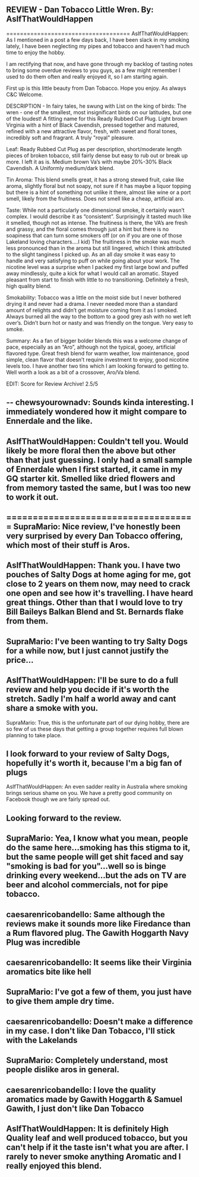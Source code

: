 REVIEW - Dan Tobacco Little Wren.
By: AsIfThatWouldHappen
---

====================================
AsIfThatWouldHappen: As I mentioned in a post a few days back, I have been slack in my smoking lately, I have been neglecting my pipes and tobacco and haven't had much time to enjoy the hobby.

I am rectifying that now, and have gone through my backlog of tasting notes to bring some overdue reviews to you guys, as a few might remember I used to do them often and really enjoyed it, so I am starting again.

First up is this little beauty from Dan Tobacco. Hope you enjoy. As always C&C Welcome.

DESCRIPTION - In fairy tales, he swung with List on the king of birds: The wren - one of the smallest, most insignificant birds on our latitudes, but one of the loudest! A fitting name for this Ready Rubbed Cut Plug. Light brown Virginia with a hint of Black Cavendish, pressed together and matured, refined with a new attractive flavor, fresh, with sweet and floral tones, incredibly soft and fragrant. A truly "royal" pleasure.

Leaf: Ready Rubbed Cut Plug as per description, short/moderate length pieces of broken tobacco, still fairly dense but easy to rub out or break up more. I left it as is. Medium brown Va’s with maybe 20%-30% Black Cavendish. A Uniformly medium/dark blend. 

Tin Aroma: This blend smells great, it has a strong stewed fruit, cake like aroma, slightly floral but not soapy, not sure if it has maybe a liquor topping but there is a hint of something not unlike it there, almost like wine or a port smell, likely from the fruitiness. Does not smell like a cheap, artificial aro.

Taste: While not a particularly one dimensional smoke, it certainly wasn’t complex. I would describe it as “consistent”. Surprisingly it tasted much like it smelled, though not as intense. The fruitiness is there, the VA’s are fresh and grassy, and the floral comes through just a hint but there is no soapiness that can turn some smokers off (or on if you are one of those Lakeland loving characters....I kid) The fruitiness in the smoke was much less pronounced than in the aroma but still lingered, which I think attributed to the slight tanginess I picked up.
As an all day smoke it was easy to handle and very satisfying to puff on while going about your work. The nicotine level was a surprise when I packed my first large bowl and puffed away mindlessly, quite a kick for what I would call an aromatic. Stayed pleasant from start to finish with little to no transitioning. Definitely a fresh, high quality blend.

Smokability: Tobacco was a little on the moist side but I never bothered drying it and never had a drama. I never needed more than a standard amount of relights and didn’t get moisture coming from it as I smoked. Always burned all the way to the bottom to a good grey ash with no wet left over’s. Didn’t burn hot or nasty and was friendly on the tongue. Very easy to smoke.

Summary: As a fan of bigger bolder blends this was a welcome change of pace, especially as an “Aro”, although not the typical, gooey, artificial flavored type. Great fresh blend for warm weather, low maintenance, good simple, clean flavor that doesn’t require investment to enjoy, good nicotine levels too. I have another two tins which I am looking forward to getting to. Well worth a look as a bit of a crossover, Aro/Va blend.

EDIT: Score for Review Archive!
2.5/5

--
chewsyourownadv: Sounds kinda interesting. I immediately wondered how it might compare to Ennerdale and the like.
--
AsIfThatWouldHappen: Couldn't tell you. Would likely be more floral then the above but other than that just guessing. I only had a small sample of Ennerdale when I first started, it came in my GQ starter kit. Smelled like dried flowers and from memory tasted the same, but I was too new to work it out.
--
====================================
SupraMario: Nice review, I've honestly been very surprised by every Dan Tobacco offering, which most of their stuff is Aros.  
--
AsIfThatWouldHappen: Thank you.
I have two pouches of Salty Dogs at home aging for me, got close to 2 years on them now, may need to crack one open and see how it's travelling. I have heard great things. Other than that I would love to try Bill Baileys Balkan Blend and St. Bernards flake from them.
--
SupraMario: I've been wanting to try Salty Dogs for a while now, but I just cannot justify the price...
--
AsIfThatWouldHappen: I'll be sure to do a full review and help you decide if it's worth the stretch. Sadly I'm half a world away and cant share a smoke with you.
--
SupraMario: True, this is the unfortunate part of our dying hobby, there are so few of us these days that getting a group together requires full blown planning to take place. 

I look forward to your review of Salty Dogs, hopefully it's worth it, because I'm a big fan of plugs
--
AsIfThatWouldHappen: An even sadder reality in Australia where smoking brings serious shame on you. We have a pretty good community on Facebook though we are fairly spread out.

Looking forward to the review. 
--
SupraMario: Yea, I know what you mean, people do the same here...smoking has this stigma to it, but the same people will get shit faced and say "smoking is bad for you"...well so is binge drinking every weekend...but the ads on TV are beer and alcohol commercials, not for pipe tobacco.
--
caesarenricobandello: Same although the reviews make it sounds more like Firedance than a Rum flavored plug. The Gawith Hoggarth Navy Plug was incredible
--
caesarenricobandello:  It seems like their Virginia aromatics bite like hell
--
SupraMario: I've got a few of them, you just have to give them ample dry time.
--
caesarenricobandello: Doesn't make a difference in my case. I don't like Dan Tobacco, I'll stick with the Lakelands
--
SupraMario: Completely understand, most people dislike aros in general.
--
caesarenricobandello: I love the quality aromatics made by Gawith Hoggarth & Samuel Gawith, I just don't like Dan Tobacco
--
AsIfThatWouldHappen: It is definitely High Quality leaf and well produced tobacco, but you can't help if it the taste isn't what you are after. I rarely to never smoke anything Aromatic and I really enjoyed this blend.
--
